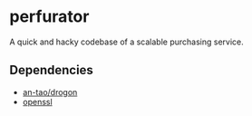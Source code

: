 # perfurator

A quick and hacky codebase of a scalable purchasing service.

## Dependencies

* [an-tao/drogon](https://github.com/an-tao/drogon)
* [openssl](https://www.openssl.org/)
